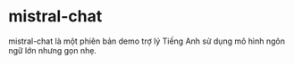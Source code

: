 # mistral-chat
mistral-chat là một phiên bản demo trợ lý Tiếng Anh sử dụng mô hình ngôn ngữ lớn nhưng gọn nhẹ.
